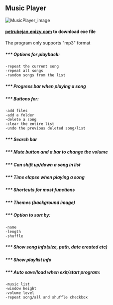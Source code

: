 ## Music Player

![MusicPlayer_image](https://user-images.githubusercontent.com/97281022/148554149-06488549-073c-4fd9-b2d2-35c53b33b685.jpg)

#### [petrubejan.epizy.com](http://petrubejan.epizy.com) to download exe file

The program only supports "mp3" format
##### *** Options for playback:
	-repeat the current song
	-repeat all songs
	-random songs from the list
##### *** Progress bar when playing a song
##### *** Buttons for:
	-add files
	-add a folder
	-delete a song
	-clear the entire list
	-undo the previous deleted song/list
##### *** Search bar
##### *** Mute button and a bar to change the volume
##### *** Can shift up/down a song in list
##### *** Time elapse when playing a song
##### *** Shortcuts for most functions
##### *** Themes (background image)
##### *** Option to sort by:
	-name
	-length
	-shuffle
##### *** Show song info(size, path, date created etc)
##### *** Show playlist info
##### *** Auto save/load when exit/start program:
	-music list
	-window height
	-volume level
	-repeat song/all and shuffle checkbox
